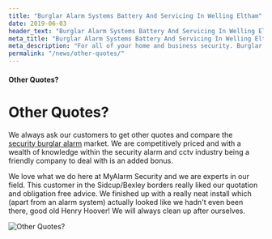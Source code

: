 ```yaml
---
title: "Burglar Alarm Systems Battery And Servicing In Welling Eltham"
date: 2019-06-03
header_text: "Burglar Alarm Systems Battery And Servicing In Welling Eltham"
meta_title: "Burglar Alarm Systems Battery And Servicing In Welling Eltham"
meta_description: "For all of your home and business security. Burglar Alarm Servicing, Burglar Alarm Installation, Alarm Battery and CCTV. Call 020 8302 4065 or email us."
permalink: "/news/other-quotes/"
---
```


#### Other Quotes?

# Other Quotes?

We always ask our customers to get other quotes and compare the [security burglar alarm](/categories/burglar-alarms.php) market. We are competitively priced and with a wealth of knowledge within the security alarm and cctv industry being a friendly company to deal with is an added bonus.

We love what we do here at MyAlarm Security and we are experts in our field. This customer in the Sidcup/Bexley borders really liked our quotation and obligation free advice. We finished up with a really neat install which (apart from an alarm system) actually looked like we hadn\'t even been there, good old Henry Hoover! We will always clean up after ourselves.

![Other Quotes?](https://res.cloudinary.com/kbs/image/upload/s6w2h5entc7zzwvgbntx.jpg)